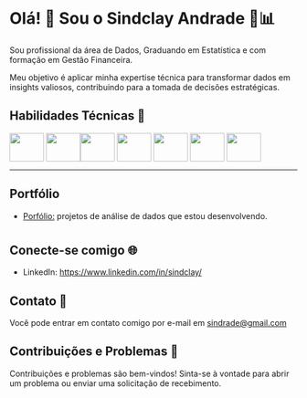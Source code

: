 # Olá! 👋 Sou o Sindclay Andrade 💼📊

Sou profissional da área de Dados, Graduando em Estatística e com formação em Gestão Financeira.

Meu objetivo é aplicar minha expertise técnica para transformar dados em insights valiosos, contribuindo para a tomada de decisões estratégicas.

## Habilidades Técnicas 🚀

<img align="center" height="50" width="60" src="https://cdn.jsdelivr.net/gh/devicons/devicon/icons/python/python-original.svg" /> <img align="center" height="50" width="60" src="https://cdn.jsdelivr.net/gh/devicons/devicon/icons/jupyter/jupyter-original-wordmark.svg" /><img align="center" height="50" width="60" src="https://cdn.jsdelivr.net/gh/devicons/devicon/icons/microsoftsqlserver/microsoftsqlserver-plain-wordmark.svg" /> <img align="center" height="50" width="60" src="https://cdn.jsdelivr.net/gh/devicons/devicon/icons/javascript/javascript-original.svg" /> <img align="center" height="50" width="60" src="https://cdn.jsdelivr.net/gh/devicons/devicon/icons/html5/html5-original.svg" /> <img align="center" height="50" width="60" src="https://cdn.jsdelivr.net/gh/devicons/devicon/icons/css3/css3-original.svg" /> <img align="center" height="50" width="60" src="https://cdn.jsdelivr.net/gh/devicons/devicon/icons/git/git-original.svg" />

<hr>

## Portfólio
* [Porfólio:](https://github.com/sindrade/portfolio) projetos de análise de dados que estou desenvolvendo.



#
<!-- <div align="center">
  <img height="180" src="https://github-readme-stats.vercel.app/api?username=sindrade&show_icons=true&theme=transparent"/>
  <img height="180" src="https://github-readme-stats.vercel.app/api/top-langs/?username=sindrade&layout=compact"/>
</div> -->


## Conecte-se comigo 🌐

- LinkedIn: https://www.linkedin.com/in/sindclay/


## Contato 📧

Você pode entrar em contato comigo por e-mail em sindrade@gmail.com

## Contribuições e Problemas 🤝

Contribuições e problemas são bem-vindos! Sinta-se à vontade para abrir um problema ou enviar uma solicitação de recebimento.
